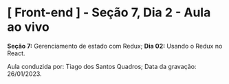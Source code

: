 # [ Front-end ] - Seção 7, Dia 2 - Aula ao vivo

**Seção 7:** Gerenciamento de estado com Redux;
**Dia 02:** Usando o Redux no React.

Aula conduzida por: Tiago dos Santos Quadros;
Data da gravação: 26/01/2023.
